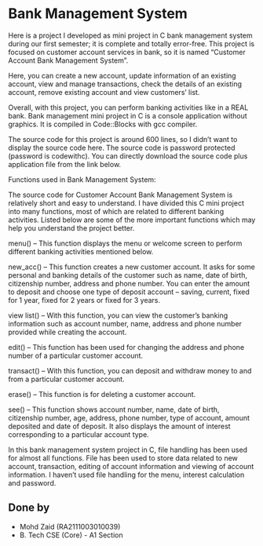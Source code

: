 # Bank Management System

Here is a project I developed as mini project in C bank management system during our first semester; it is complete and totally error-free. This project is focused on customer account services in bank, so it is named “Customer Account Bank Management System”.

Here, you can create a new account, update information of an existing account, view and manage transactions, check the details of an existing account, remove existing account and view customers’ list.

Overall, with this project, you can perform banking activities like in a REAL bank. Bank management mini project in C is a console application without graphics. It is compiled in Code::Blocks with gcc compiler.

The source code for this project is around 600 lines, so I didn’t want to display the source code here. The source code is password protected (password is codewithc). You can directly download the source code plus application file from the link below.

Functions used in Bank Management System:

The source code for Customer Account Bank Management System is relatively short and easy to understand. I have divided this C mini project into many functions, most of which are related to different banking activities. Listed below are some of the more important functions which may help you understand the project better.

menu() – This function displays the menu or welcome screen to perform different banking activities mentioned below.

new_acc() – This function creates a new customer account. It asks for some  personal and banking details of the customer such as name, date of birth, citizenship number, address and phone number. You can enter the amount to deposit and choose one type of deposit account – saving, current, fixed for 1 year, fixed for 2 years or fixed for 3 years.

view list() – With this function, you can view the customer’s banking information such as account number, name, address and phone number provided while creating the account.

edit() – This function has been used for changing the address and phone number of a particular customer account.

transact() – With this function, you can deposit and withdraw money to and from a particular customer account.

erase() – This function is for deleting a customer account.

see() – This function shows account number, name, date of birth, citizenship number, age, address, phone number, type of account, amount deposited and date of deposit. It also displays the amount of interest corresponding to a particular account type.

In this bank management system project in C, file handling has been used for almost all functions. File has been used to store data related to new account, transaction, editing of account information and viewing of account information. I haven’t used file handling for the menu, interest calculation and password.

## Done by
- Mohd Zaid (RA2111003010039)
- B. Tech CSE (Core) - A1 Section